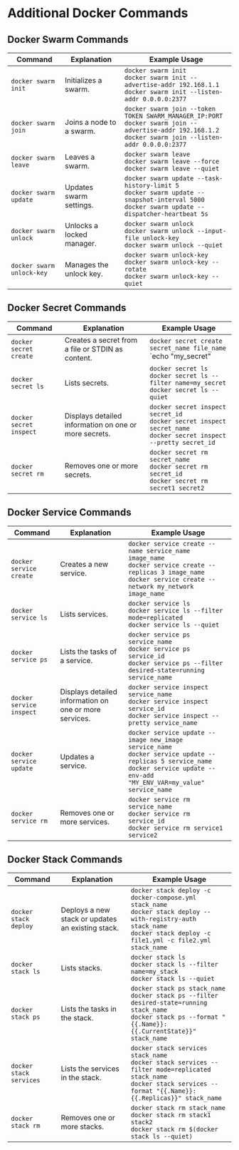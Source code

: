 # Additional Docker Commands

## Docker Swarm Commands

| Command | Explanation | Example Usage |
|---------|-------------|---------------|
| `docker swarm init` | Initializes a swarm. | `docker swarm init`<br>`docker swarm init --advertise-addr 192.168.1.1`<br>`docker swarm init --listen-addr 0.0.0.0:2377` |
| `docker swarm join` | Joins a node to a swarm. | `docker swarm join --token TOKEN SWARM_MANAGER_IP:PORT`<br>`docker swarm join --advertise-addr 192.168.1.2`<br>`docker swarm join --listen-addr 0.0.0.0:2377` |
| `docker swarm leave` | Leaves a swarm. | `docker swarm leave`<br>`docker swarm leave --force`<br>`docker swarm leave --quiet` |
| `docker swarm update` | Updates swarm settings. | `docker swarm update --task-history-limit 5`<br>`docker swarm update --snapshot-interval 5000`<br>`docker swarm update --dispatcher-heartbeat 5s` |
| `docker swarm unlock` | Unlocks a locked manager. | `docker swarm unlock`<br>`docker swarm unlock --input-file unlock-key`<br>`docker swarm unlock --quiet` |
| `docker swarm unlock-key` | Manages the unlock key. | `docker swarm unlock-key`<br>`docker swarm unlock-key --rotate`<br>`docker swarm unlock-key --quiet` |

## Docker Secret Commands

| Command | Explanation | Example Usage |
|---------|-------------|---------------|
| `docker secret create` | Creates a secret from a file or STDIN as content. | `docker secret create secret_name file_name`<br>`echo "my_secret" | docker secret create secret_name -`<br>`docker secret create --label env=prod secret_name file_name` |
| `docker secret ls` | Lists secrets. | `docker secret ls`<br>`docker secret ls --filter name=my_secret`<br>`docker secret ls --quiet` |
| `docker secret inspect` | Displays detailed information on one or more secrets. | `docker secret inspect secret_id`<br>`docker secret inspect secret_name`<br>`docker secret inspect --pretty secret_id` |
| `docker secret rm` | Removes one or more secrets. | `docker secret rm secret_name`<br>`docker secret rm secret_id`<br>`docker secret rm secret1 secret2` |

## Docker Service Commands

| Command | Explanation | Example Usage |
|---------|-------------|---------------|
| `docker service create` | Creates a new service. | `docker service create --name service_name image_name`<br>`docker service create --replicas 3 image_name`<br>`docker service create --network my_network image_name` |
| `docker service ls` | Lists services. | `docker service ls`<br>`docker service ls --filter mode=replicated`<br>`docker service ls --quiet` |
| `docker service ps` | Lists the tasks of a service. | `docker service ps service_name`<br>`docker service ps service_id`<br>`docker service ps --filter desired-state=running service_name` |
| `docker service inspect` | Displays detailed information on one or more services. | `docker service inspect service_name`<br>`docker service inspect service_id`<br>`docker service inspect --pretty service_name` |
| `docker service update` | Updates a service. | `docker service update --image new_image service_name`<br>`docker service update --replicas 5 service_name`<br>`docker service update --env-add "MY_ENV_VAR=my_value" service_name` |
| `docker service rm` | Removes one or more services. | `docker service rm service_name`<br>`docker service rm service_id`<br>`docker service rm service1 service2` |

## Docker Stack Commands

| Command | Explanation | Example Usage |
|---------|-------------|---------------|
| `docker stack deploy` | Deploys a new stack or updates an existing stack. | `docker stack deploy -c docker-compose.yml stack_name`<br>`docker stack deploy --with-registry-auth stack_name`<br>`docker stack deploy -c file1.yml -c file2.yml stack_name` |
| `docker stack ls` | Lists stacks. | `docker stack ls`<br>`docker stack ls --filter name=my_stack`<br>`docker stack ls --quiet` |
| `docker stack ps` | Lists the tasks in the stack. | `docker stack ps stack_name`<br>`docker stack ps --filter desired-state=running stack_name`<br>`docker stack ps --format "{{.Name}}: {{.CurrentState}}" stack_name` |
| `docker stack services` | Lists the services in the stack. | `docker stack services stack_name`<br>`docker stack services --filter mode=replicated stack_name`<br>`docker stack services --format "{{.Name}}: {{.Replicas}}" stack_name` |
| `docker stack rm` | Removes one or more stacks. | `docker stack rm stack_name`<br>`docker stack rm stack1 stack2`<br>`docker stack rm $(docker stack ls --quiet)` |
